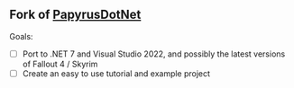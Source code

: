 ## Fork of [PapyrusDotNet](https://github.com/zerratar/PapyrusDotNet)

Goals:

- [ ] Port to .NET 7 and Visual Studio 2022, and possibly the latest versions of Fallout 4 / Skyrim
- [ ] Create an easy to use tutorial and example project
